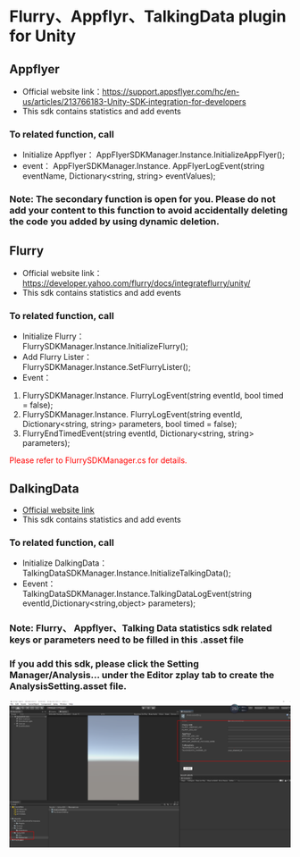 # Flurry、Appflyr、TalkingData plugin for Unity

## Appflyer
* Official website link：https://support.appsflyer.com/hc/en-us/articles/213766183-Unity-SDK-integration-for-developers
* This sdk contains statistics and add events
### To related function, call
* Initialize Appflyer： 
AppFlyerSDKManager.Instance.InitializeAppFlyer();  
* event：
AppFlyerSDKManager.Instance. AppFlyerLogEvent(string eventName, Dictionary<string, string> eventValues);

### Note: The secondary function is open for you. Please do not add your content to this function to avoid accidentally deleting the code you added by using dynamic deletion.

## Flurry
* Official website link：https://developer.yahoo.com/flurry/docs/integrateflurry/unity/
* This sdk contains statistics and add events  
### To related function, call
* Initialize Flurry：  
FlurrySDKManager.Instance.InitializeFlurry();
* Add Flurry Lister：  
FlurrySDKManager.Instance.SetFlurryLister();
* Event：
1) FlurrySDKManager.Instance. FlurryLogEvent(string eventId, bool timed = false);    
2) FlurrySDKManager.Instance. FlurryLogEvent(string eventId, Dictionary<string, string> parameters, bool timed = false);    
3) FlurryEndTimedEvent(string eventId, Dictionary<string, string> parameters);    

<font color=red>Please refer to FlurrySDKManager.cs for details.</font>

## DalkingData
* [Official website link](Unity_DalkingData.md)
* This sdk contains statistics and add events  
### To related function, call  
* Initialize DalkingData：    
TalkingDataSDKManager.Instance.InitializeTalkingData();
* Eevent：  
TalkingDataSDKManager.Instance.TalkingDataLogEvent(string eventId,Dictionary<string,object> parameters);

### Note: Flurry、 Appflyer、Talking Data statistics sdk related keys or parameters need to be filled in this .asset file

### If you add this sdk, please click the Setting Manager/Analysis... under the Editor zplay tab to create the AnalysisSetting.asset file.

![click Get Resources](source/docgen/AnalysisSetting.png "Show the resources data")




